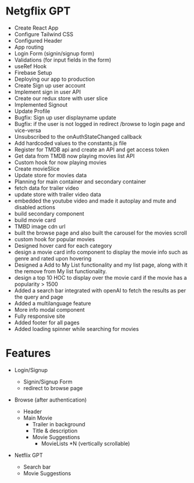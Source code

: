 # Netgflix GPT

- Create React App
- Configure Tailwind CSS
- Configured Header 
- App routing
- Login Form (signin/signup form)
- Validations (for input fields in the form)
- useRef Hook
- Firebase Setup
- Deploying our app to production
- Create Sign up user account
- Implement sign in user API
- Create our redux store with user slice
- Implemented Signout
- Update Profile
- Bugfix: Sign up user displayname update
- Bugfix: if the user is not logged in redirect /browse to login page and vice-versa
- Unsubscribed to the onAuthStateChanged callback
- Add hardcoded values to the constants.js file
- Register for TMDB api and create an API and get access token
- Get data from TMDB now playing movies list API
- Custom hook for now playing movies
- Create movieSlice
- Update store for movies data
- Planning for main container and secondary container
- fetch data for trailer video
- update store with trailer video data
- embedded the youtube video and made it autoplay and mute and disabled actions
- build secondary component
- build movie card
- TMBD image cdn url
- built the browse page and also built the carousel for the movies scroll
- custom hook for popular movies
- Designed hover card for each category
- design a movie card info component to display the movie info such as genre and rated upon hovering
- Designed a Add to My List functionality and my list page, along with it the remove from My list functionality.
- design a top 10 HOC to display over the movie card if the movie has a popularity > 1500
- Added a search bar integrated with openAI to fetch the results as per the query and page
- Added a multilanguage feature
- More info modal component
- Fully responsive site
- Added footer for all pages
- Added loading spinner while searching for movies


# Features

- Login/Signup
    - Signin/Signup Form
    - redirect to browse page
- Browse (after authentication)
    - Header
    - Main Movie
        - Trailer in background
        - Title & description
        - Movie Suggestions
            - MovieLists *N (vertically scrollable)

- Netflix GPT
    - Search bar
    - Movie Suggestions